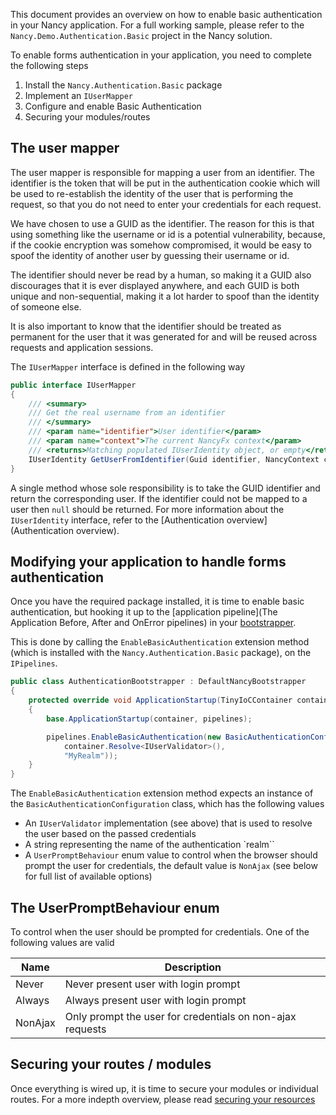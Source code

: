 This document provides an overview on how to enable basic authentication in your Nancy application. For a full working sample, please refer to the `Nancy.Demo.Authentication.Basic` project in the Nancy solution.

To enable forms authentication in your application, you need to complete the following steps

1. Install the `Nancy.Authentication.Basic` package
1. Implement an `IUserMapper`
1. Configure and enable Basic Authentication
1. Securing your modules/routes

## The user mapper

The user mapper is responsible for mapping a user from an identifier. The identifier is the token that will be put in the authentication cookie which will be used to re-establish the identity of the user that is performing the request, so that you do not need to enter your credentials for each request.

We have chosen to use a GUID as the identifier. The reason for this is that using something like the username or id is a potential vulnerability, because, if the cookie encryption was somehow compromised,  it would be easy to spoof the identity of another user by guessing their username or id.

The identifier should never be read by a human, so making it a GUID also discourages that it is ever displayed anywhere, and each GUID is both unique and non-sequential, making it a lot harder to spoof than the identity of someone else.

It is also important to know that the identifier should be treated as permanent for the user that it was generated for and will be reused across requests and application sessions. 

The `IUserMapper` interface is defined in the following way

```c#
public interface IUserMapper
{
    /// <summary>
    /// Get the real username from an identifier
    /// </summary>
    /// <param name="identifier">User identifier</param>
    /// <param name="context">The current NancyFx context</param>
    /// <returns>Matching populated IUserIdentity object, or empty</returns>
    IUserIdentity GetUserFromIdentifier(Guid identifier, NancyContext context);
}
```

A single method whose sole responsibility is to take the GUID identifier and return the corresponding user. If the identifier could not be mapped to a user then `null` should be returned. For more information about the `IUserIdentity` interface, refer to the [Authentication overview](Authentication overview).

## Modifying your application to handle forms authentication

Once you have the required package installed, it is time to enable basic authentication, but hooking it up to the [application pipeline](The Application Before, After and OnError pipelines) in your [bootstrapper](Bootstrapper).

This is done by calling the `EnableBasicAuthentication` extension method (which is installed with the `Nancy.Authentication.Basic` package), on the `IPipelines`.

```c#
public class AuthenticationBootstrapper : DefaultNancyBootstrapper
{
    protected override void ApplicationStartup(TinyIoCContainer container, IPipelines pipelines)
    {
        base.ApplicationStartup(container, pipelines);

        pipelines.EnableBasicAuthentication(new BasicAuthenticationConfiguration(                   
            container.Resolve<IUserValidator>(),
            "MyRealm"));
    }
}
```

The `EnableBasicAuthentication` extension method expects an instance of the `BasicAuthenticationConfiguration` class, which has the following values

- An `IUserValidator` implementation (see above) that is used to resolve the user based on the passed credentials
- A string representing the name of the authentication `realm``
- A `UserPromptBehaviour` enum value to control when the browser should prompt the user for credentials, the default value is `NonAjax` (see below for full list of available options)

## The UserPromptBehaviour enum

To control when the user should be prompted for credentials. One of the following values are valid

|Name|Description|
|----|-----------|
|Never|Never present user with login prompt|
|Always|Always present user with login prompt|
|NonAjax|Only prompt the user for credentials on non-ajax requests|

## Securing your routes / modules

Once everything is wired up, it is time to secure your modules or individual routes. For a more indepth overview, please read [securing your resources](Authentication-overview#securing-your-resources)